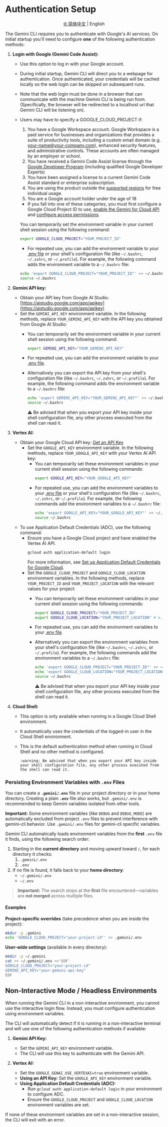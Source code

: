# Authentication Setup

<p align="center">
  <a href="../../i18n/chinese/docs/cli/authentication.md">🌐 简体中文</a> | English
</p>

The Gemini CLI requires you to authenticate with Google's AI services. On initial startup you'll need to configure **one** of the following authentication methods:

1.  **Login with Google (Gemini Code Assist):**
    - Use this option to log in with your Google account.
    - During initial startup, Gemini CLI will direct you to a webpage for authentication. Once authenticated, your credentials will be cached locally so the web login can be skipped on subsequent runs.
    - Note that the web login must be done in a browser that can communicate with the machine Gemini CLI is being run from. (Specifically, the browser will be redirected to a localhost url that Gemini CLI will be listening on).
    - <a id="workspace-gca">Users may have to specify a GOOGLE_CLOUD_PROJECT if:</a>
      1. You have a Google Workspace account. Google Workspace is a paid service for businesses and organizations that provides a suite of productivity tools, including a custom email domain (e.g. your-name@your-company.com), enhanced security features, and administrative controls. These accounts are often managed by an employer or school.
      1. You have received a Gemini Code Assist license through the [Google Developer Program](https://developers.google.com/program/plans-and-pricing) (including qualified Google Developer Experts)
      1. You have been assigned a license to a current Gemini Code Assist standard or enterprise subscription.
      1. You are using the product outside the [supported regions](https://developers.google.com/gemini-code-assist/resources/available-locations) for free individual usage.
      1. You are a Google account holder under the age of 18
      - If you fall into one of these categories, you must first configure a Google Cloud Project ID to use, [enable the Gemini for Cloud API](https://cloud.google.com/gemini/docs/discover/set-up-gemini#enable-api) and [configure access permissions](https://cloud.google.com/gemini/docs/discover/set-up-gemini#grant-iam).

      You can temporarily set the environment variable in your current shell session using the following command:

      ```bash
      export GOOGLE_CLOUD_PROJECT="YOUR_PROJECT_ID"
      ```
      - For repeated use, you can add the environment variable to your [.env file](#persisting-environment-variables-with-env-files) or your shell's configuration file (like `~/.bashrc`, `~/.zshrc`, or `~/.profile`). For example, the following command adds the environment variable to a `~/.bashrc` file:

      ```bash
      echo 'export GOOGLE_CLOUD_PROJECT="YOUR_PROJECT_ID"' >> ~/.bashrc
      source ~/.bashrc
      ```

2.  **<a id="gemini-api-key"></a>Gemini API key:**
    - Obtain your API key from Google AI Studio: [https://aistudio.google.com/app/apikey](https://aistudio.google.com/app/apikey)
    - Set the `GEMINI_API_KEY` environment variable. In the following methods, replace `YOUR_GEMINI_API_KEY` with the API key you obtained from Google AI Studio:
      - You can temporarily set the environment variable in your current shell session using the following command:
        ```bash
        export GEMINI_API_KEY="YOUR_GEMINI_API_KEY"
        ```
      - For repeated use, you can add the environment variable to your [.env file](#persisting-environment-variables-with-env-files).

      - Alternatively you can export the API key from your shell's configuration file (like `~/.bashrc`, `~/.zshrc`, or `~/.profile`). For example, the following command adds the environment variable to a `~/.bashrc` file:

        ```bash
        echo 'export GEMINI_API_KEY="YOUR_GEMINI_API_KEY"' >> ~/.bashrc
        source ~/.bashrc
        ```

        :warning: Be advised that when you export your API key inside your shell configuration file, any other process executed from the shell can read it.

3.  **Vertex AI:**
    - Obtain your Google Cloud API key: [Get an API Key](https://cloud.google.com/vertex-ai/generative-ai/docs/start/api-keys?usertype=newuser)
      - Set the `GOOGLE_API_KEY` environment variable. In the following methods, replace `YOUR_GOOGLE_API_KEY` with your Vertex AI API key:
        - You can temporarily set these environment variables in your current shell session using the following commands:
          ```bash
          export GOOGLE_API_KEY="YOUR_GOOGLE_API_KEY"
          ```
        - For repeated use, you can add the environment variables to your [.env file](#persisting-environment-variables-with-env-files) or your shell's configuration file (like `~/.bashrc`, `~/.zshrc`, or `~/.profile`). For example, the following commands add the environment variables to a `~/.bashrc` file:
          ```bash
          echo 'export GOOGLE_API_KEY="YOUR_GOOGLE_API_KEY"' >> ~/.bashrc
          source ~/.bashrc
          ```
    - To use Application Default Credentials (ADC), use the following command:
      - Ensure you have a Google Cloud project and have enabled the Vertex AI API.
        ```bash
        gcloud auth application-default login
        ```
        For more information, see [Set up Application Default Credentials for Google Cloud](https://cloud.google.com/docs/authentication/provide-credentials-adc).
      - Set the `GOOGLE_CLOUD_PROJECT` and `GOOGLE_CLOUD_LOCATION` environment variables. In the following methods, replace `YOUR_PROJECT_ID` and `YOUR_PROJECT_LOCATION` with the relevant values for your project:
        - You can temporarily set these environment variables in your current shell session using the following commands:
          ```bash
          export GOOGLE_CLOUD_PROJECT="YOUR_PROJECT_ID"
          export GOOGLE_CLOUD_LOCATION="YOUR_PROJECT_LOCATION" # e.g., us-central1
          ```
        - For repeated use, you can add the environment variables to your [.env file](#persisting-environment-variables-with-env-files)

        - Alternatively you can export the environment variables from your shell's configuration file (like `~/.bashrc`, `~/.zshrc`, or `~/.profile`). For example, the following commands add the environment variables to a `~/.bashrc` file:

          ```bash
          echo 'export GOOGLE_CLOUD_PROJECT="YOUR_PROJECT_ID"' >> ~/.bashrc
          echo 'export GOOGLE_CLOUD_LOCATION="YOUR_PROJECT_LOCATION"' >> ~/.bashrc
          source ~/.bashrc
          ```

          :warning: Be advised that when you export your API key inside your shell configuration file, any other process executed from the shell can read it.

4.  **Cloud Shell:**
    - This option is only available when running in a Google Cloud Shell environment.
    - It automatically uses the credentials of the logged-in user in the Cloud Shell environment.
    - This is the default authentication method when running in Cloud Shell and no other method is configured.

          :warning: Be advised that when you export your API key inside your shell configuration file, any other process executed from the shell can read it.

### Persisting Environment Variables with `.env` Files

You can create a **`.gemini/.env`** file in your project directory or in your home directory. Creating a plain **`.env`** file also works, but `.gemini/.env` is recommended to keep Gemini variables isolated from other tools.

**Important:** Some environment variables (like `DEBUG` and `DEBUG_MODE`) are automatically excluded from project `.env` files to prevent interference with gemini-cli behavior. Use `.gemini/.env` files for gemini-cli specific variables.

Gemini CLI automatically loads environment variables from the **first** `.env` file it finds, using the following search order:

1. Starting in the **current directory** and moving upward toward `/`, for each directory it checks:
   1. `.gemini/.env`
   2. `.env`
2. If no file is found, it falls back to your **home directory**:
   - `~/.gemini/.env`
   - `~/.env`

> **Important:** The search stops at the **first** file encountered—variables are **not merged** across multiple files.

#### Examples

**Project-specific overrides** (take precedence when you are inside the project):

```bash
mkdir -p .gemini
echo 'GOOGLE_CLOUD_PROJECT="your-project-id"' >> .gemini/.env
```

**User-wide settings** (available in every directory):

```bash
mkdir -p ~/.gemini
cat >> ~/.gemini/.env <<'EOF'
GOOGLE_CLOUD_PROJECT="your-project-id"
GEMINI_API_KEY="your-gemini-api-key"
EOF
```

## Non-Interactive Mode / Headless Environments

When running the Gemini CLI in a non-interactive environment, you cannot use the interactive login flow.
Instead, you must configure authentication using environment variables.

The CLI will automatically detect if it is running in a non-interactive terminal and will use one of the
following authentication methods if available:

1.  **Gemini API Key:**
    - Set the `GEMINI_API_KEY` environment variable.
    - The CLI will use this key to authenticate with the Gemini API.

2.  **Vertex AI:**
    - Set the `GOOGLE_GENAI_USE_VERTEXAI=true` environment variable.
    - **Using an API Key:** Set the `GOOGLE_API_KEY` environment variable.
    - **Using Application Default Credentials (ADC):**
      - Run `gcloud auth application-default login` in your environment to configure ADC.
      - Ensure the `GOOGLE_CLOUD_PROJECT` and `GOOGLE_CLOUD_LOCATION` environment variables are set.

If none of these environment variables are set in a non-interactive session, the CLI will exit with an error.
